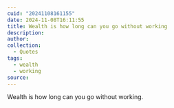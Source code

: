 ```yaml
---
cuid: "20241108161155"
date: 2024-11-08T16:11:55
title: Wealth is how long can you go without working
description: 
author: 
collection:
  - Quotes
tags:
  - wealth
  - working
source:
---
```

Wealth is how long can you go without working.